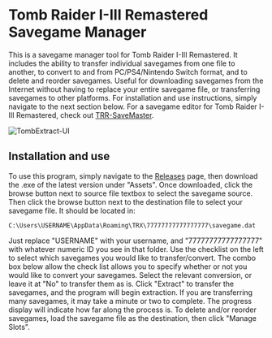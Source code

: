 # Tomb Raider I-III Remastered Savegame Manager
This is a savegame manager tool for Tomb Raider I-III Remastered. It includes the ability to transfer individual savegames from one file to another, to convert
to and from PC/PS4/Nintendo Switch format, and to delete and reorder savegames. Useful for downloading savegames from the Internet without having to replace your entire savegame file,
or transferring savegames to other platforms. For installation and use instructions, simply navigate to the next section below. For a savegame editor for Tomb Raider I-III Remastered,
check out [TRR-SaveMaster](https://github.com/JulianOzelRose/TRR-SaveMaster).

![TombExtract-UI](https://github.com/JulianOzelRose/TombExtract/assets/95890436/123be6e3-8877-4216-a76d-07c7cb25fa6f)

## Installation and use
To use this program, simply navigate to the [Releases](https://github.com/JulianOzelRose/TombExtract/releases)
page, then download the .exe of the latest version under "Assets". Once downloaded, click the browse button next to source file textbox to select the savegame source. Then click the browse button
next to the destination file to select your savegame file. It should be located in:

`C:\Users\USERNAME\AppData\Roaming\TRX\77777777777777777\savegame.dat`

Just replace "USERNAME" with your username, and "77777777777777777" with whatever numeric ID you see in that folder. Use the checklist on the left to select which savegames
you would like to transfer/convert. The combo box below allow the check list allows you to specify whether or not you would like to convert your savegames. Select the relevant
conversion, or leave it at "No" to transfer them as is. Click "Extract" to transfer the savegames, and the program will begin extraction. If you are transferring many savegames,
it may take a minute or two to complete. The progress display will indicate how far along the process is. To delete and/or reorder savegames, load the savegame file as the destination, then click "Manage Slots".
